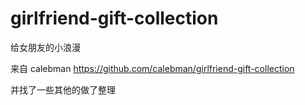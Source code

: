 # girlfriend-gift-collection
给女朋友的小浪漫

来自 calebman https://github.com/calebman/girlfriend-gift-collection

并找了一些其他的做了整理
